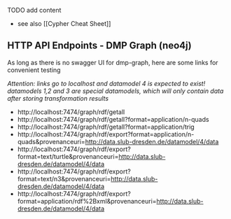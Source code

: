 TODO add content

* see also [[Cypher Cheat Sheet]]

## HTTP API Endpoints - DMP Graph (neo4j)

As long as there is no swagger UI for dmp-graph, here are some links for convenient testing

_Attention: links go to localhost and datamodel 4 is expected to exist! datamodels 1,2 and 3 are special datamodels, which will only contain data after storing transformation results_

  * http://localhost:7474/graph/rdf/getall
  * http://localhost:7474/graph/rdf/getall?format=application/n-quads
  * http://localhost:7474/graph/rdf/getall?format=application/trig
  * http://localhost:7474/graph/rdf/export?format=application/n-quads&provenanceuri=http://data.slub-dresden.de/datamodel/4/data
  * http://localhost:7474/graph/rdf/export?format=text/turtle&provenanceuri=http://data.slub-dresden.de/datamodel/4/data 
  * http://localhost:7474/graph/rdf/export?format=text/n3&provenanceuri=http://data.slub-dresden.de/datamodel/4/data
  * http://localhost:7474/graph/rdf/export?format=application/rdf%2Bxml&provenanceuri=http://data.slub-dresden.de/datamodel/4/data